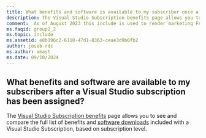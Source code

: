 ```yaml
---
title: What benefits and software is available to my subscriber once a Visual Studio subscription has been assigned?
description: The Visual Studio Subscription benefits page allows you to see and compare the full list of benefits and software downloads included...
comment:  As of August 2023 this include is used to render marketing FAQ content for VS Subscriptions in the following portals - VSCom, Manage, and My portals. It was not used for learn.microsoft.com content at that time.  SMEs are Jose Becerra and Larissa Crawford of Red Door Collaborative and Angela Cao-Hong.
ms.faqid: group2_2
ms.topic: include
ms.assetid: e8b196c2-6118-47d1-8363-ceae3d9b6fb2
author: joseb-rdc
ms.author: amast
ms.date: 09/18/2024
---
```


## What benefits and software are available to my subscribers after a Visual Studio subscription has been assigned?

The [Visual Studio Subscription benefits](https://visualstudio.microsoft.com/vs/benefits/) page allows you to see and compare the full list of benefits and [software downloads](https://learn.microsoft.com/visualstudio/subscriptions/software-download-list) included with a Visual Studio Subscription, based on subscription level.
